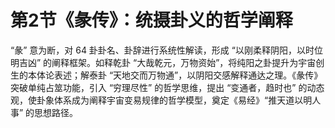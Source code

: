 # 第2节《彖传》：统摄卦义的哲学阐释​

“彖” 意为断，对 64 卦卦名、卦辞进行系统性解读，形成 “以刚柔释阴阳，以时位明吉凶” 的阐释框架。如释乾卦 “大哉乾元，万物资始”，将纯阳之卦提升为宇宙创生的本体论表述；解泰卦 “天地交而万物通”，以阴阳交感解释通达之理。《彖传》突破单纯占筮功能，引入 “穷理尽性” 的哲学思维，提出 “变通者，趋时也” 的动态观，使卦象体系成为阐释宇宙变易规律的哲学模型，奠定《易经》“推天道以明人事” 的思想路径。

